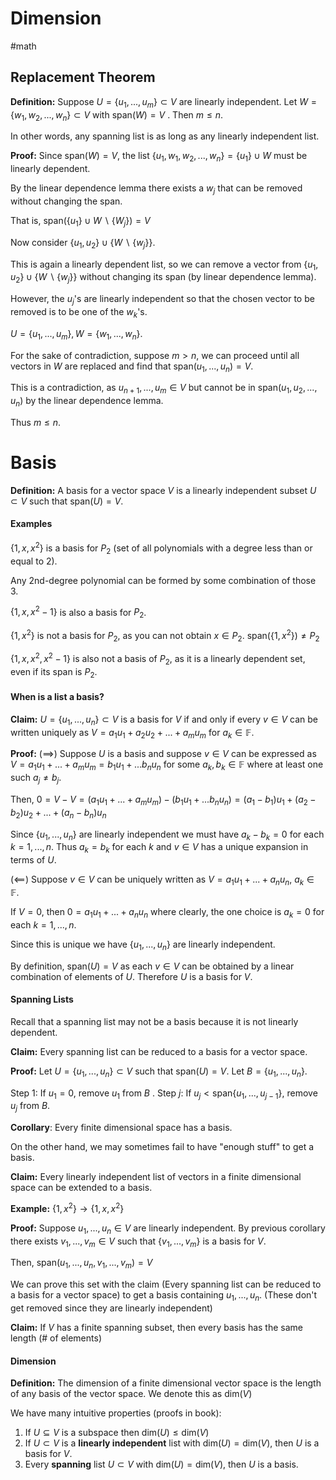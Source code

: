 # Dimension
#math 
## Replacement Theorem

**Definition:** Suppose $U = \{u_1,...,u_m\} \subset V$ are linearly independent. Let $W = \{w_1,w_2,...,w_n\} \subset V$ with $\text{span}(W)= V$ . Then $m \leq n$. 

In other words, any spanning list is as long as any linearly independent list.

**Proof:** Since $\text{span}(W) = V$, the list $\{u_1,w_1,w_2,...,w_n\} = \{u_1\} \cup W$ must be linearly dependent. 

By the linear dependence lemma there exists a $w_j$ that can be removed without changing the span. 

That is, $\text{span}(\{u_1\} \cup W \backslash \{W_j\}) = V$ 

Now consider $\{u_1,u_2\} \cup \{W \backslash \{w_j\}\}$. 

This is again a linearly dependent list, so we can remove a vector from $\{u_1,u_2\} \cup \{W \backslash \{w_j\}\}$ without changing its span (by linear dependence lemma). 

However, the $u_j$'s are linearly independent so that the chosen vector to be removed is to be one of the $w_k$'s.

$U= \{u_1,...,u_m\}, W = \{w_1,...,w_n\}$.

For the sake of contradiction, suppose $m>n$, we can proceed until all vectors in $W$ are replaced and find that $\text{span}(u_1,...,u_n)=V$. 

This is a contradiction, as $u_{n+1},...,u_m\in V$ but cannot be in $\text{span}(u_1,u_2,...,u_n)$ by the linear dependence lemma.

Thus $m \leq n$.

# Basis

**Definition:** A basis for a vector space $V$ is a linearly independent subset $U \subset V$ such that $\text{span}(U) = V$. 

#### Examples
$\{1,x,x^2\}$ is a basis for $P_2$ (set of all polynomials with a degree less than or equal to 2). 

Any 2nd-degree polynomial can be formed by some combination of those 3.

$\{1,x,x^2-1\}$ is also a basis for $P_2$. 

$\{1,x^2\}$ is not a basis for $P_2$, as you can not obtain $x \in P_2$.  $\text{span}(\{1,x^2\}) \neq P_2$ 

$\{1,x,x^2,x^2-1\}$ is also not a basis of $P_2$, as it is a linearly dependent set, even if its span is $P_2.$  
#### When is a list a basis?

**Claim:** $U =\{u_1,...,u_n\}\subset V$ is a basis for $V$ if and only if every $v \in V$ can be written uniquely as $V = a_1u_1+a_2u_2+...+a_mu_m$ for $a_k \in \mathbb{F}$.

**Proof:** $(\implies)$ Suppose $U$ is a basis and suppose $v\in V$ can be expressed as $V  = a_1u_1+...+a_mu_m=b_1u_1+...b_nu_n$ for some $a_k,b_k \in \mathbb{F}$ where at least one such $a_j \neq b_j$.

Then, $0 = V-V = (a_1u_1+...+a_mu_m)-(b_1u_1+...b_nu_n) = (a_1-b_1)u_1+(a_2-b_2)u_2+...+(a_n-b_n)u_n$

Since $\{u_1,...,u_n\}$ are linearly independent we must have $a_k-b_k=0$ for each $k=1,...,n$. Thus $a_k=b_k$ for each $k$ and $v \in V$ has a unique expansion in terms of $U$.

$(\impliedby)$ Suppose $v \in V$ can be uniquely written as $V = a_1u_1+...+a_nu_n$, $a_k \in \mathbb{F}$. 

If $V=0$, then $0=a_1u_1+...+a_nu_n$ where clearly, the one choice is $a_k=0$ for each $k=1,...,n$. 

Since this is unique we have $\{u_1,...,u_n\}$ are linearly independent. 

By definition, $\text{span}(U) =V$ as each $v \in V$ can be obtained by a linear combination of elements of $U$. Therefore $U$ is a basis for $V$. 

#### Spanning Lists

Recall that a spanning list may not be a basis because it is not linearly dependent. 

**Claim:** Every spanning list can be reduced to a basis for a vector space.

**Proof:** Let $U = \{u_1,...,u_n\} \subset V$ such that $\text{span}(U) = V$. Let $B  = \{u_1,...,u_n\}$.

Step 1: If $u_1 = 0$, remove $u_1$ from $B$ . 
Step $j$: If $u_j < \text{span}\{u_1,...,u_{j-1}\}$, remove $u_j$ from $B$.

**Corollary**: Every finite dimensional space has a basis. 

On the other hand, we may sometimes fail to have "enough stuff" to get a basis.

**Claim:** Every linearly independent list of vectors in a finite dimensional space can be extended to a basis. 

**Example:** $\{1,x^2\} \rightarrow \{1,x,x^2\}$ 

**Proof:** Suppose $u_1,...,u_n \in V$ are linearly independent. By previous corollary there exists $v_1,...,v_m \in V$ such that $\{v_1,...,v_m\}$ is a basis for $V$. 

Then, $\text{span}(u_1, ...,u_n,v_1,...,v_m) =V$

We can prove this set with the claim (Every spanning list can be reduced to a basis for a vector space) to get a basis containing $u_1,...,u_n$. (These don't get removed since they are linearly independent)

**Claim:** If $V$ has a finite spanning subset, then every basis has the same length (# of elements)

#### Dimension

**Definition:** The dimension of a finite dimensional vector space is the length of any basis of the vector space. We denote this as $\text{dim}(V)$

We have many intuitive properties (proofs in book):

1. If $U \subseteq V$ is a subspace then $\text{dim}(U) \leq \text{dim}(V)$ 
2. If $U \subset V$ is a **linearly independent** list with $\text{dim}(U)=\text{dim}(V)$, then $U$ is a basis for $V$.
3. Every **spanning** list $U \subset V$ with $\text{dim}(U) = \text{dim}(V)$, then $U$ is a basis. 

